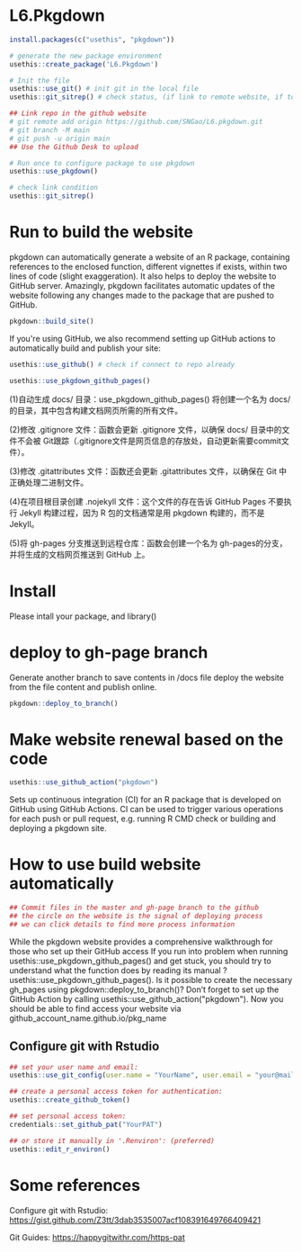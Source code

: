 # L6.Pkgdown

```r
install.packages(c("usethis", "pkgdown"))
```

```r
# generate the new package environment
usethis::create_package('L6.Pkgdown')

# Init the file
usethis::use_git() # init git in the local file
usethis::git_sitrep() # check status, (if link to remote website, if token available)
```

```r
## Link repo in the github website
# git remote add origin https://github.com/SNGao/L6.pkgdown.git
# git branch -M main
# git push -u origin main
## Use the Github Desk to upload

# Run once to configure package to use pkgdown
usethis::use_pkgdown() 

# check link condition
usethis::git_sitrep()
```

# Run to build the website

pkgdown can automatically generate a website of an R package, containing references to the enclosed function, different vignettes if exists, within two lines of code (slight exaggeration). It also helps to deploy the website to GitHub server. Amazingly, pkgdown facilitates automatic updates of the website following any changes made to the package that are pushed to GitHub.

```r
pkgdown::build_site()
```

If you're using GitHub, we also recommend setting up GitHub actions to automatically build and publish your site:

```r
usethis::use_github() # check if connect to repo already

usethis::use_pkgdown_github_pages()
```

(1)自动生成 docs/ 目录：use_pkgdown_github_pages() 将创建一个名为 docs/ 的目录，其中包含构建文档网页所需的所有文件。

(2)修改 .gitignore 文件：函数会更新 .gitignore 文件，以确保 docs/ 目录中的文件不会被 Git跟踪（.gitignore文件是网页信息的存放处，自动更新需要commit文件）。

(3)修改 .gitattributes 文件：函数还会更新 .gitattributes 文件，以确保在 Git 中正确处理二进制文件。

(4)在项目根目录创建 .nojekyll 文件：这个文件的存在告诉 GitHub Pages 不要执行 Jekyll 构建过程，因为 R 包的文档通常是用 pkgdown 构建的，而不是 Jekyll。

(5)将 gh-pages 分支推送到远程仓库：函数会创建一个名为 gh-pages的分支，并将生成的文档网页推送到 GitHub 上。

# Install
Please intall your package, and library()

# deploy to gh-page branch
Generate another branch to save contents in /docs file
deploy the website from the file content and publish online.
```r
pkgdown::deploy_to_branch()
```

# Make website renewal based on the code
```r
usethis::use_github_action("pkgdown")
```
Sets up continuous integration (CI) for an R package that is developed on GitHub using GitHub Actions. CI can be used to trigger various operations for each push or pull request, e.g. running R CMD check or building and deploying a pkgdown site.

# How to use build website automatically
```r
## Commit files in the master and gh-page branch to the github 
## the circle on the website is the signal of deploying process
## we can click details to find more process information
```

While the pkgdown website provides a comprehensive walkthrough for those who set up their GitHub access
If you run into problem when running usethis::use_pkgdown_github_pages() and get stuck, you should try to understand what the function does by reading its manual ?usethis::use_pkgdown_github_pages().
Is it possible to create the necessary gh_pages using pkgdown::deploy_to_branch()? Don’t forget to set up the GitHub Action by calling usethis::use_github_action("pkgdown"). Now you should be able to find access your website via github_account_name.github.io/pkg_name



## Configure git with Rstudio
```r
## set your user name and email:
usethis::use_git_config(user.name = "YourName", user.email = "your@mail.com")

## create a personal access token for authentication:
usethis::create_github_token() 

## set personal access token:
credentials::set_github_pat("YourPAT")

## or store it manually in '.Renviron': (preferred)
usethis::edit_r_environ()
```

# Some references
Configure git with Rstudio: https://gist.github.com/Z3tt/3dab3535007acf108391649766409421 

Git Guides: https://happygitwithr.com/https-pat



